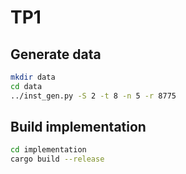 # TP1

## Generate data

```sh
mkdir data
cd data
../inst_gen.py -S 2 -t 8 -n 5 -r 8775
```

## Build implementation

```sh
cd implementation
cargo build --release
```
